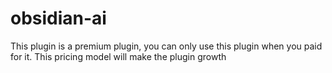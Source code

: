 # obsidian-ai

This plugin is a premium plugin, you can only use this plugin when you paid for it. This pricing model will make the plugin growth
